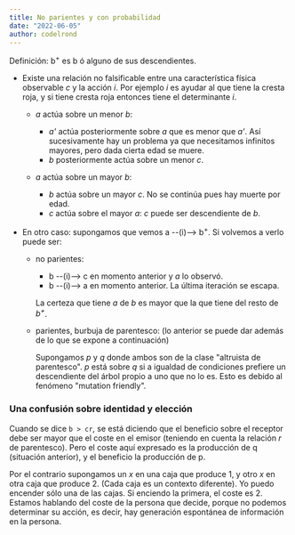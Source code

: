 ```yaml
---
title: No parientes y con probabilidad
date: "2022-06-05"
author: codelrond
---
```


Definición: b<sup>+</sup> es b ó alguno de sus descendientes.

- Existe una relación no falsificable entre una característica física observable _c_ y la acción _i_. Por ejemplo _i_ es ayudar al que tiene la cresta roja, y si tiene cresta roja entonces tiene el determinante _i_.

    - _a_ actúa sobre un menor _b_:

        - _a'_ actúa posteriormente sobre _a_ que es menor que _a'_. Así sucesivamente hay un problema ya que necesitamos infinitos mayores, pero dada cierta edad se muere.
        - _b_ posteriormente actúa sobre un menor _c_.
    
    - _a_ actúa sobre un mayor _b_:

        - _b_ actúa sobre un mayor _c_. No se continúa pues hay muerte por edad.
        - _c_ actúa sobre el mayor _a_: _c_ puede ser descendiente de _b_.

- En otro caso: supongamos que vemos a --(i)--> b<sup>+</sup>. Si volvemos a verlo puede ser:

    - no parientes:

        - b --(i)--> c en momento anterior y _a_ lo observó.
        - b --(i)--> a en momento anterior. La última iteración se escapa.

        La certeza que tiene _a_ de _b_ es mayor que la que tiene del resto de _b<sup>+</sup>_.

    - parientes, burbuja de parentesco: (lo anterior se puede dar además de lo que se expone a continuación)

        Supongamos _p_ y _q_ donde ambos son de la clase "altruista de parentesco". _p_ está sobre _q_ si a igualdad de condiciones prefiere un descendiente del árbol propio a uno que no lo es. Esto es debido al fenómeno "mutation friendly".


### Una confusión sobre identidad y elección

Cuando se dice <code>b > cr</code>, se está diciendo que el beneficio sobre el receptor debe ser mayor que el coste en el emisor (teniendo en cuenta la relación _r_ de parentesco). Pero el coste aquí expresado es la producción de q (situación anterior), y el beneficio la producción de p.

Por el contrario supongamos un _x_ en una caja que produce 1, y otro _x_ en otra caja que produce 2. (Cada caja es un contexto diferente). Yo puedo encender sólo una de las cajas. Si enciendo la primera, el coste es 2. Estamos hablando del coste de la persona que decide, porque no podemos determinar su acción, es decir, hay generación espontánea de información en la persona.